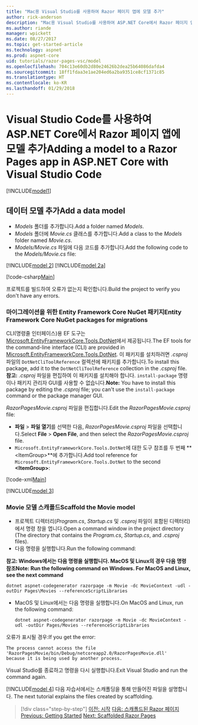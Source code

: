```yaml
---
title: "Mac용 Visual Studio를 사용하여 Razor 페이지 앱에 모델 추가"
author: rick-anderson
description: "Mac용 Visual Studio를 사용하여 ASP.NET Core에서 Razor 페이지 앱에 모델 추가"
ms.author: riande
manager: wpickett
ms.date: 08/27/2017
ms.topic: get-started-article
ms.technology: aspnet
ms.prod: aspnet-core
uid: tutorials/razor-pages-vsc/model
ms.openlocfilehash: 704c13e60db2d80e24626b2dea25b64086dafda4
ms.sourcegitcommit: 18ff1fdaa3e1ae204ed6a2ba9351ce8cf1371c85
ms.translationtype: HT
ms.contentlocale: ko-KR
ms.lasthandoff: 01/29/2018
---
```

# <a name="adding-a-model-to-a-razor-pages-app-in-aspnet-core-with-visual-studio-code"></a><span data-ttu-id="f09b6-103">Visual Studio Code를 사용하여 ASP.NET Core에서 Razor 페이지 앱에 모델 추가</span><span class="sxs-lookup"><span data-stu-id="f09b6-103">Adding a model to a Razor Pages app in ASP.NET Core with Visual Studio Code</span></span>

[!INCLUDE[model1](../../includes/RP/model1.md)]

## <a name="add-a-data-model"></a><span data-ttu-id="f09b6-104">데이터 모델 추가</span><span class="sxs-lookup"><span data-stu-id="f09b6-104">Add a data model</span></span>

* <span data-ttu-id="f09b6-105">*Models* 폴더를 추가합니다.</span><span class="sxs-lookup"><span data-stu-id="f09b6-105">Add a folder named *Models*.</span></span>
* <span data-ttu-id="f09b6-106">*Models* 폴더에 *Movie.cs* 클래스를 추가합니다.</span><span class="sxs-lookup"><span data-stu-id="f09b6-106">Add a class to the *Models* folder named *Movie.cs*.</span></span>
* <span data-ttu-id="f09b6-107">*Models/Movie.cs* 파일에 다음 코드를 추가합니다.</span><span class="sxs-lookup"><span data-stu-id="f09b6-107">Add the following code to the *Models/Movie.cs* file:</span></span>

[!INCLUDE[model 2](../../includes/RP/model2.md)]
[!INCLUDE[model 2a](../../includes/RP/model2a.md)]

[!code-csharp[Main](../../tutorials/razor-pages/razor-pages-start/sample/RazorPagesMovie/Startup.cs?name=snippet_ConfigureServices2&highlight=3-6)]

<span data-ttu-id="f09b6-108">프로젝트를 빌드하여 오류가 없는지 확인합니다.</span><span class="sxs-lookup"><span data-stu-id="f09b6-108">Build the project to verify you don't have any errors.</span></span>

### <a name="entity-framework-core-nuget-packages-for-migrations"></a><span data-ttu-id="f09b6-109">마이그레이션을 위한 Entity Framework Core NuGet 패키지</span><span class="sxs-lookup"><span data-stu-id="f09b6-109">Entity Framework Core NuGet packages for migrations</span></span>

<span data-ttu-id="f09b6-110">CLI(명령줄 인터페이스)용 EF 도구는 [Microsoft.EntityFrameworkCore.Tools.DotNet](https://www.nuget.org/packages/Microsoft.EntityFrameworkCore.Tools.DotNet)에서 제공됩니다.</span><span class="sxs-lookup"><span data-stu-id="f09b6-110">The EF tools for the command-line interface (CLI) are provided in [Microsoft.EntityFrameworkCore.Tools.DotNet](https://www.nuget.org/packages/Microsoft.EntityFrameworkCore.Tools.DotNet).</span></span> <span data-ttu-id="f09b6-111">이 패키지를 설치하려면 *.csproj* 파일의 `DotNetCliToolReference` 컬렉션에 패키지를 추가합니다.</span><span class="sxs-lookup"><span data-stu-id="f09b6-111">To install this package, add it to the `DotNetCliToolReference` collection in the *.csproj* file.</span></span> <span data-ttu-id="f09b6-112">**참고:** *.csproj* 파일을 편집하여 이 패키지를 설치해야 합니다. `install-package` 명령이나 패키지 관리자 GUI를 사용할 수 없습니다.</span><span class="sxs-lookup"><span data-stu-id="f09b6-112">**Note:** You have to install this package by editing the *.csproj* file; you can't use the `install-package` command or the package manager GUI.</span></span>

<span data-ttu-id="f09b6-113">*RazorPagesMovie.csproj* 파일을 편집합니다.</span><span class="sxs-lookup"><span data-stu-id="f09b6-113">Edit the *RazorPagesMovie.csproj* file:</span></span>

* <span data-ttu-id="f09b6-114">**파일** > **파일 열기**를 선택한 다음, *RazorPagesMovie.csproj* 파일을 선택합니다.</span><span class="sxs-lookup"><span data-stu-id="f09b6-114">Select **File** > **Open File**, and then select the *RazorPagesMovie.csproj* file.</span></span>
* <span data-ttu-id="f09b6-115">`Microsoft.EntityFrameworkCore.Tools.DotNet`에 대한 도구 참조를 두 번째 **\<ItemGroup>**에 추가합니다.</span><span class="sxs-lookup"><span data-stu-id="f09b6-115">Add tool reference for `Microsoft.EntityFrameworkCore.Tools.DotNet` to the second **\<ItemGroup>**:</span></span>

[!code-xml[Main](../../tutorials/razor-pages/razor-pages-start/snapshot_cli_sample/RazorPagesMovie/RazorPagesMovie.cli.csproj)]

[!INCLUDE[model 3](../../includes/RP/model3.md)]

<a name="scaffold"></a>
### <a name="scaffold-the-movie-model"></a><span data-ttu-id="f09b6-116">Movie 모델 스캐폴드</span><span class="sxs-lookup"><span data-stu-id="f09b6-116">Scaffold the Movie model</span></span>

* <span data-ttu-id="f09b6-117">프로젝트 디렉터리(*Program.cs*, *Startup.cs* 및 *.csproj* 파일이 포함된 디렉터리)에서 명령 창을 엽니다.</span><span class="sxs-lookup"><span data-stu-id="f09b6-117">Open a command window in the project directory (The directory that contains the *Program.cs*, *Startup.cs*, and *.csproj* files).</span></span>
* <span data-ttu-id="f09b6-118">다음 명령을 실행합니다.</span><span class="sxs-lookup"><span data-stu-id="f09b6-118">Run the following command:</span></span>

<span data-ttu-id="f09b6-119">**참고: Windows에서는 다음 명령을 실행합니다. MacOS 및 Linux의 경우 다음 명령 참조**</span><span class="sxs-lookup"><span data-stu-id="f09b6-119">**Note: Run the following command on Windows. For MacOS and Linux, see the next command**</span></span>

  ```console
  dotnet aspnet-codegenerator razorpage -m Movie -dc MovieContext -udl -outDir Pages\Movies --referenceScriptLibraries
  ```

* <span data-ttu-id="f09b6-120">MacOS 및 Linux에서는 다음 명령을 실행합니다.</span><span class="sxs-lookup"><span data-stu-id="f09b6-120">On MacOS and Linux, run the following command:</span></span>

  ```console
  dotnet aspnet-codegenerator razorpage -m Movie -dc MovieContext -udl -outDir Pages/Movies --referenceScriptLibraries
  ```

<span data-ttu-id="f09b6-121">오류가 표시될 경우:</span><span class="sxs-lookup"><span data-stu-id="f09b6-121">If you get the error:</span></span>
  ```
  The process cannot access the file 
 'RazorPagesMovie/bin/Debug/netcoreapp2.0/RazorPagesMovie.dll' 
  because it is being used by another process.
  ```

<span data-ttu-id="f09b6-122">Visual Studio를 종료하고 명령을 다시 실행합니다.</span><span class="sxs-lookup"><span data-stu-id="f09b6-122">Exit Visual Studio and run the command again.</span></span>

[!INCLUDE[model 4](../../includes/RP/model4.md)]<span data-ttu-id="f09b6-123"> 다음 자습서에서는 스캐폴딩을 통해 만들어진 파일을 설명합니다.</span><span class="sxs-lookup"><span data-stu-id="f09b6-123"> The next tutorial explains the files created by scaffolding.</span></span>

>[!div class="step-by-step"]
<span data-ttu-id="f09b6-124">[이전: 시작](xref:tutorials/razor-pages-vsc/razor-pages-start)
[다음: 스캐폴드된 Razor 페이지](xref:tutorials/razor-pages/page)</span><span class="sxs-lookup"><span data-stu-id="f09b6-124">[Previous: Getting Started](xref:tutorials/razor-pages-vsc/razor-pages-start)
[Next: Scaffolded Razor Pages](xref:tutorials/razor-pages/page)</span></span>
